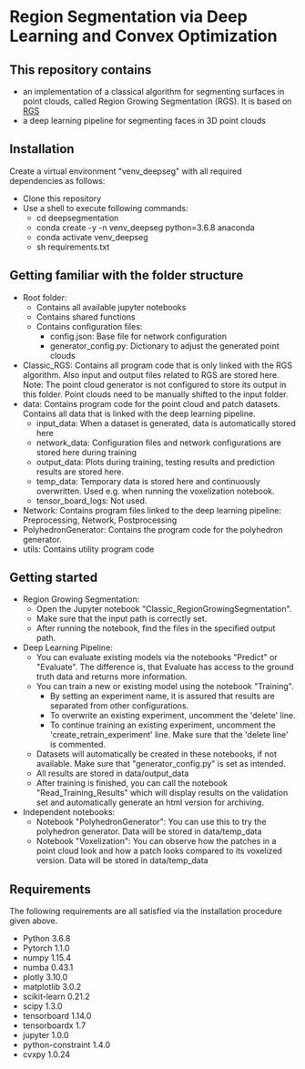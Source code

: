 # Region Segmentation via Deep Learning and Convex Optimization

## This repository contains 
* an implementation of a classical algorithm for segmenting surfaces in point clouds, called Region Growing Segmentation (RGS). It is based on [RGS](http://www.pointclouds.org/documentation/tutorials/region_growing_segmentation.php)
* a deep learning pipeline for segmenting faces in 3D point clouds

## Installation
Create a virtual environment "venv_deepseg" with all required dependencies as follows:
* Clone this repository
* Use a shell to execute following commands:
  * cd deepsegmentation
  * conda create -y -n venv_deepseg python=3.6.8 anaconda
  * conda activate venv_deepseg
  * sh requirements.txt

## Getting familiar with the folder structure
* Root folder: 
  * Contains all available jupyter notebooks
  * Contains shared functions
  * Contains configuration files:
    * config.json: Base file for network configuration
    * generator_config.py: Dictionary to adjust the generated point clouds
* Classic_RGS: Contains all program code that is only linked with the RGS algorithm. Also input and output files related to RGS are stored here. Note: The point cloud generator is not configured to store its output in this folder. Point clouds need to be manually shifted to the input folder.
* data: Contains program code for the point cloud and patch datasets. Contains all data that is linked with the deep learning pipeline.
  * input_data: When a dataset is generated, data is automatically stored here
  * network_data: Configuration files and network configurations are stored here during training
  * output_data: Plots during training, testing results and prediction results are stored here.
  * temp_data: Temporary data is stored here and continuously overwritten. Used e.g. when running the voxelization notebook.
  * tensor_board_logs: Not used.
* Network: Contains program files linked to the deep learning pipeline: Preprocessing, Network, Postprocessing
* PolyhedronGenerator: Contains the program code for the polyhedron generator.
* utils: Contains utility program code

## Getting started
* Region Growing Segmentation:
  * Open the Jupyter notebook "Classic_RegionGrowingSegmentation". 
  * Make sure that the input path is correctly set.
  * After running the notebook, find the files in the specified output path.
* Deep Learning Pipeline:
  * You can evaluate existing models via the notebooks "Predict" or "Evaluate". The difference is, that Evaluate has access to the ground truth data and returns more information. 
  * You can train a new or existing model using the notebook "Training". 
     * By setting an experiment name, it is assured that results are separated from other configurations. 
     * To overwrite an existing experiment, uncomment the 'delete' line.
     * To continue training an existing experiment, uncomment the 'create_retrain_experiment' line. Make sure that the 'delete line' is commented.
  * Datasets will automatically be created in these notebooks, if not available. Make sure that "generator_config.py" is set as intended.
  * All results are stored in data/output_data
  * After training is finished, you can call the notebook "Read_Training_Results" which will display results on the validation set and automatically generate an html version for archiving.
* Independent notebooks:
  * Notebook "PolyhedronGenerator": You can use this to try the polyhedron generator. Data will be stored in data/temp_data
  * Notebook "Voxelization": You can observe how the patches in a point cloud look and how a patch looks compared to its voxelized version. Data will be stored in data/temp_data
  
## Requirements
The following requirements are all satisfied via the installation procedure given above.
* Python 3.6.8
* Pytorch 1.1.0
* numpy 1.15.4
* numba 0.43.1
* plotly 3.10.0
* matplotlib 3.0.2
* scikit-learn 0.21.2
* scipy 1.3.0
* tensorboard 1.14.0
* tensorboardx 1.7
* jupyter 1.0.0
* python-constraint 1.4.0
* cvxpy 1.0.24

